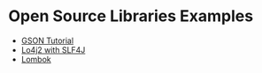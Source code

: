 # Open Source Libraries Examples

-  [GSON Tutorial](https://howtodoinjava.com/gson/google-gson-tutorial/)
-  [Lo4j2 with SLF4J](https://howtodoinjava.com/log4j2/log4j2-with-slf4j/)
-  [Lombok](https://howtodoinjava.com/lombok/)